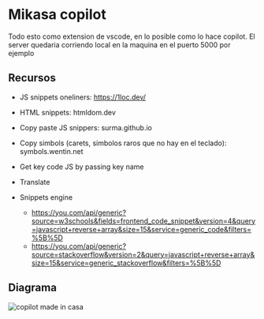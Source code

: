 # Mikasa copilot

Todo esto como extension de vscode, en lo posible como lo hace copilot.
El server quedaria corriendo local en la maquina en el puerto 5000 por ejemplo

## Recursos
- JS snippets oneliners: https://1loc.dev/
- HTML snippets: htmldom.dev
- Copy paste JS snippers: surma.github.io
- Copy simbols (carets, simbolos raros que no hay en el teclado): symbols.wentin.net
- Get key code JS by passing key name
- Translate


- Snippets engine
  - https://you.com/api/generic?source=w3schools&fields=frontend_code_snippet&version=4&query=javascript+reverse+array&size=15&service=generic_code&filters=%5B%5D
  - https://you.com/api/generic?source=stackoverflow&version=2&query=javascript+reverse+array&size=15&service=generic_stackoverflow&filters=%5B%5D

## Diagrama
![copilot made in casa](https://user-images.githubusercontent.com/70329467/182990660-4ae53bbd-0b41-477f-8d15-bff482498f1d.png)
